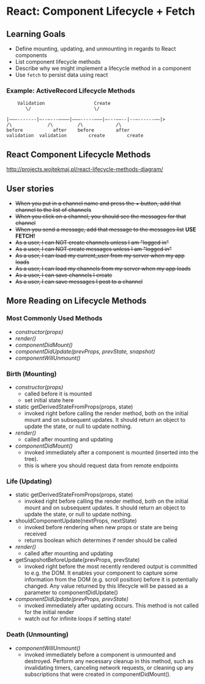 # React: Component Lifecycle + Fetch


## Learning Goals

* Define mounting, updating, and unmounting in regards to React components
* List component lifecycle methods
* Describe why we might implement a lifecycle method in a component
* Use `fetch` to persist data using react


### Example: ActiveRecord Lifecycle Methods

```
    Validation	         		Create
	   \/		      		    \/

|———-------|—--—---————|———-----———|—---——--|--—------——|>
/\ 		       /\      	  /\   	  		/\
before		     after	  before	 	after
validation	validation     	  create	  	create
```



## React Component Lifecycle Methods
http://projects.wojtekmaj.pl/react-lifecycle-methods-diagram/


## User stories

* ~~When you put in a channel name and press the + button, add that channel to the list of channels~~
* ~~When you click on a channel, you should see the messages for that channel~~
* ~~When you send a message, add that message to the messages list~~
**USE FETCH!**
* ~~As a user, I can NOT create channels unless I am "logged in"~~
* ~~As a user, I can NOT create messages unless I am "logged in"~~
* ~~As a user, I can load my current_user from my server when my app loads~~
* ~~As a user, I can load my channels from my server when my app loads~~
* ~~As a user, I can save channels I create~~
* ~~As a user, I can save messages I post to a channel~~



## More Reading on Lifecycle Methods
### Most Commonly Used Methods
- *constructor(props)*
- *render()*
- *componentDidMount()*
- *componentDidUpdate(prevProps, prevState, snapshot)*
- *componentWillUnmount()*

### Birth (Mounting)
- *constructor(props)*
  - called before it is mounted
  - set initial state here
- static getDerivedStateFromProps(props, state)
  - invoked right before calling the render method, both on the initial mount and on subsequent updates. It should return an object to update the state, or null to update nothing.
- *render()*
  - called after mounting and updating
- *componentDidMount()*
  - invoked immediately after a component is mounted (inserted into the tree).
  - this is where you should request data from remote endpoints

### Life (Updating)
- static getDerivedStateFromProps(props, state)
  - invoked right before calling the render method, both on the initial mount and on subsequent updates. It should return an object to update the state, or null to update nothing.
- shouldComponentUpdate(nextProps, nextState)
  - invoked before rendering when new props or state are being received
  - returns boolean which determines if render should be called
- *render()*
  - called after mounting and updating
- getSnapshotBeforeUpdate(prevProps, prevState)
  - invoked right before the most recently rendered output is committed to e.g. the DOM. It enables your component to capture some information from the DOM (e.g. scroll position) before it is potentially changed. Any value returned by this lifecycle will be passed as a parameter to componentDidUpdate()
- *componentDidUpdate(prevProps, prevState)*
  - invoked immediately after updating occurs. This method is not called for the initial render
  - watch out for infinite loops if setting state!

### Death (Unmounting)
- *componentWillUnmount()*
  -  invoked immediately before a component is unmounted and destroyed. Perform any necessary cleanup in this method, such as invalidating timers, canceling network requests, or cleaning up any subscriptions that were created in componentDidMount().
